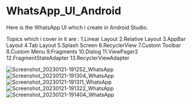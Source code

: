 # WhatsApp_UI_Android
Here is the WhatsApp UI which i create in Android Studio.

Topics which i cover in it are :
1.Linear Layout
2.Relative Layout
3.AppBar Layout
4.Tab Layout
5.Splash Screen
6.RecyclerView
7.Custom Toolbar
8.Custom Menu
9.Fragments
10.Dialog
11.ViewPager2
12.FragmentStateAdapter
13.RecyclerViewAdapter

![Screenshot_20230121-191252_WhatsApp](https://user-images.githubusercontent.com/108947868/213872932-032d4ff0-79c8-4cfd-95dd-413cd700a240.jpg)
![Screenshot_20230121-191304_WhatsApp](https://user-images.githubusercontent.com/108947868/213872934-59c47d3f-1ee5-44d1-80a3-3f735f263b80.jpg)
![Screenshot_20230121-191311_WhatsApp](https://user-images.githubusercontent.com/108947868/213872938-1fece2bb-763c-45ae-84a1-a3464bf561d7.jpg)
![Screenshot_20230121-191322_WhatsApp](https://user-images.githubusercontent.com/108947868/213872940-29b62c8a-f504-46b6-9673-749e8ca58a18.jpg)
![Screenshot_20230121-191404_WhatsApp](https://user-images.githubusercontent.com/108947868/213872930-e9d1f4bf-d9c5-4e61-b91c-1e3aed52c852.jpg)
